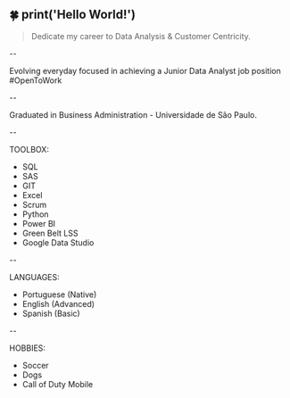## 🍀 print('Hello World!')
> Dedicate my career to Data Analysis & Customer Centricity.

--

Evolving everyday focused in achieving a Junior Data Analyst job position  #OpenToWork

--

Graduated in Business Administration - Universidade de São Paulo. 

-- 

TOOLBOX:
- SQL
- SAS
- GIT
- Excel
- Scrum
- Python
- Power BI
- Green Belt LSS
- Google Data Studio

--

LANGUAGES:
- Portuguese (Native)
- English (Advanced)
- Spanish (Basic)

--

HOBBIES:
- Soccer
- Dogs
- Call of Duty Mobile
